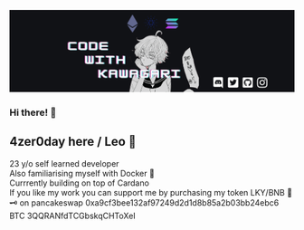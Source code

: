 ![](images/codewithxxxx.png)

### Hi there! 🌌 

<h2>4zer0day here / Leo 🧊</h2>
<p>23 y/o self learned developer
<br>Also familiarising myself with Docker 🐳 
<br>Currrently building on top of Cardano
<br>If you like my work you can support me by purchasing my token LKY/BNB 🌙🗝️ on pancakeswap 0xa9cf3bee132af97249d2d1d8b85a2b03bb24ebc6 
</br>BTC 3QQRANfdTCGbskqCHToXeI 
</p>
<head>
  
  </head>

	

<!--
**4zer0day/4zer0day** is a ✨ _special_ ✨ repository because its `README.md` (this file) appears on your GitHub profile.

Here are some ideas to get you started:

- 🔭 I’m currently working on ...
- 🌱 I’m currently learning ...
- 👯 I’m looking to collaborate on ...
- 🤔 I’m looking for help with ...
- 💬 Ask me about ...
- 📫 How to reach me: ...
- 😄 Pronouns: ...
- ⚡ Fun fact: ...
449
641
-->
